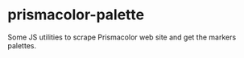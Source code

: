 # prismacolor-palette
Some JS utilities to scrape Prismacolor web site and get the markers palettes.
